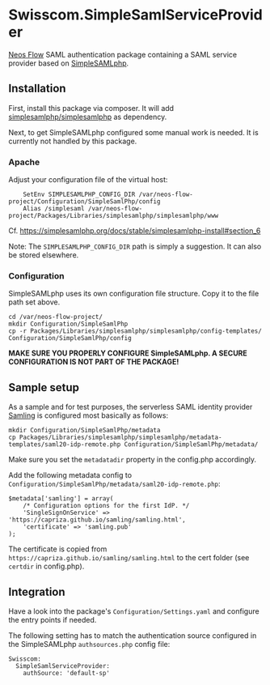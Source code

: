 # Swisscom.SimpleSamlServiceProvider
[Neos Flow](https://flow.neos.io/) SAML authentication package containing a SAML service provider based on [SimpleSAMLphp](https://simplesamlphp.org).

## Installation

First, install this package via composer. It will add [simplesamlphp/simplesamlphp](https://github.com/simplesamlphp/simplesamlphp) as dependency.

Next, to get SimpleSAMLphp configured some manual work is needed. It is currently not handled by this package. 

### Apache

Adjust your configuration file of the virtual host:

        SetEnv SIMPLESAMLPHP_CONFIG_DIR /var/neos-flow-project/Configuration/SimpleSamlPhp/config
        Alias /simplesaml /var/neos-flow-project/Packages/Libraries/simplesamlphp/simplesamlphp/www

Cf. https://simplesamlphp.org/docs/stable/simplesamlphp-install#section_6

Note: The `SIMPLESAMLPHP_CONFIG_DIR` path is simply a suggestion. It can also be stored elsewhere.


### Configuration

SimpleSAMLphp uses its own configuration file structure. Copy it to the file path set above.

    cd /var/neos-flow-project/
    mkdir Configuration/SimpleSamlPhp
    cp -r Packages/Libraries/simplesamlphp/simplesamlphp/config-templates/ Configuration/SimpleSamlPhp/config
    
**MAKE SURE YOU PROPERLY CONFIGURE SimpleSAMLphp. A SECURE CONFIGURATION IS NOT PART OF THE PACKAGE!**
    
## Sample setup

As a sample and for test purposes, the serverless SAML identity provider [Samling](https://capriza.github.io/samling/samling.html) 
is configured most basically as follows:
    
    mkdir Configuration/SimpleSamlPhp/metadata
    cp Packages/Libraries/simplesamlphp/simplesamlphp/metadata-templates/saml20-idp-remote.php Configuration/SimpleSamlPhp/metadata/
    
Make sure you set the `metadatadir` property in the config.php accordingly.

Add the following metadata config to `Configuration/SimpleSamlPhp/metadata/saml20-idp-remote.php`:

    $metadata['samling'] = array(
        /* Configuration options for the first IdP. */
        'SingleSignOnService' => 'https://capriza.github.io/samling/samling.html',
        'certificate' => 'samling.pub'
    );

The certificate is copied from `https://capriza.github.io/samling/samling.html` to the cert folder (see `certdir` in config.php). 

## Integration

Have a look into the package's `Configuration/Settings.yaml` and configure the entry points if needed.

The following setting has to match the authentication source configured in the SimpleSAMLphp `authsources.php` config file:

    Swisscom:
      SimpleSamlServiceProvider:
        authSource: 'default-sp'